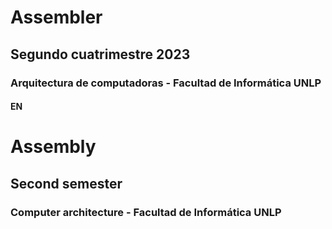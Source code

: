 # Assembler 
## Segundo cuatrimestre 2023
### Arquitectura de computadoras - Facultad de Informática UNLP
 
#### **EN**

# Assembly
## Second semester
### Computer architecture - Facultad de Informática UNLP
